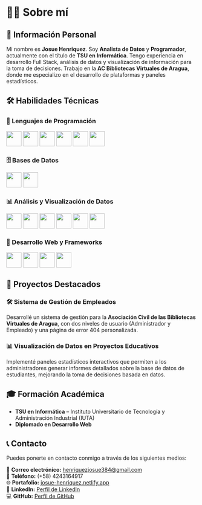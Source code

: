 # 👨‍💻 Sobre mí  

## 📍 Información Personal  

Mi nombre es **Josue Henriquez**. Soy **Analista de Datos** y **Programador**, actualmente con el título de **TSU en Informática**. Tengo experiencia en desarrollo Full Stack, análisis de datos y visualización de información para la toma de decisiones. Trabajo en la **AC Bibliotecas Virtuales de Aragua**, donde me especializo en el desarrollo de plataformas y paneles estadísticos.  

## 🛠️ Habilidades Técnicas  

### 📌 Lenguajes de Programación  
<img src="https://cdn.jsdelivr.net/gh/devicons/devicon/icons/python/python-original.svg" width="40"/>  
<img src="https://cdn.jsdelivr.net/gh/devicons/devicon/icons/php/php-original.svg" width="40"/>  
<img src="https://cdn.jsdelivr.net/gh/devicons/devicon/icons/javascript/javascript-original.svg" width="40"/>  
<img src="https://cdn.jsdelivr.net/gh/devicons/devicon/icons/html5/html5-original.svg" width="40"/>  
<img src="https://cdn.jsdelivr.net/gh/devicons/devicon/icons/css3/css3-original.svg" width="40"/>  
<img src="https://cdn.jsdelivr.net/gh/devicons/devicon/icons/mysql/mysql-original.svg" width="40"/>  

### 🗄️ Bases de Datos  
<img src="https://cdn.jsdelivr.net/gh/devicons/devicon/icons/mysql/mysql-original.svg" width="40"/>  
<img src="https://cdn.jsdelivr.net/gh/devicons/devicon/icons/postgresql/postgresql-original.svg" width="40"/>  

### 📊 Análisis y Visualización de Datos  
<img src="https://upload.wikimedia.org/wikipedia/commons/thumb/7/73/Microsoft_Excel_2013-2019_logo.svg/2048px-Microsoft_Excel_2013-2019_logo.svg.png" width="40"/>  
<img src="https://upload.wikimedia.org/wikipedia/commons/4/4b/Tableau_Logo.png" width="40"/>  
<img src="https://upload.wikimedia.org/wikipedia/commons/c/cf/Power_BI_logo_black.svg" width="40"/>  
<img src="https://cdn.jsdelivr.net/gh/devicons/devicon/icons/jupyter/jupyter-original.svg" width="40"/>  
<img src="https://cdn.jsdelivr.net/gh/devicons/devicon/icons/pandas/pandas-original.svg" width="40"/>  
<img src="https://cdn.jsdelivr.net/gh/devicons/devicon/icons/numpy/numpy-original.svg" width="40"/>  

### 🎨 Desarrollo Web y Frameworks  
<img src="https://cdn.jsdelivr.net/gh/devicons/devicon/icons/bootstrap/bootstrap-original.svg" width="40"/>  
<img src="https://upload.wikimedia.org/wikipedia/commons/d/d5/Tailwind_CSS_Logo.svg" width="40"/>  
<img src="https://cdn.jsdelivr.net/gh/devicons/devicon/icons/wordpress/wordpress-original.svg" width="40"/>  
<img src="https://cdn.jsdelivr.net/gh/devicons/devicon/icons/git/git-original.svg" width="40"/>  

## 📌 Proyectos Destacados  

### 🛠️ Sistema de Gestión de Empleados  
Desarrollé un sistema de gestión para la **Asociación Civil de las Bibliotecas Virtuales de Aragua**, con dos niveles de usuario (Administrador y Empleado) y una página de error 404 personalizada.  

### 📊 Visualización de Datos en Proyectos Educativos  
Implementé paneles estadísticos interactivos que permiten a los administradores generar informes detallados sobre la base de datos de estudiantes, mejorando la toma de decisiones basada en datos.  

## 🎓 Formación Académica  

- **TSU en Informática** – Instituto Universitario de Tecnología y Administración Industrial (IUTA)  
- **Diplomado en Desarrollo Web**  

## 📞 Contacto  

Puedes ponerte en contacto conmigo a través de los siguientes medios:  

📧 **Correo electrónico:** henriquezjosue384@gmail.com  
📱 **Teléfono:** (+58) 4243164917  
🌐 **Portafolio:** [josue-henriquez.netlify.app](https://josue-henriquez.netlify.app/)  
🔗 **LinkedIn:** [Perfil de LinkedIn](https://www.linkedin.com/in/josue-henriquez-rodriguez-8665111b6)  
💻 **GitHub:** [Perfil de GitHub](https://github.com/ezetalamona)  
